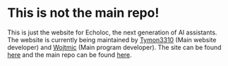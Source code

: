 # This is not the main repo!
This is just the website for Echoloc, the next generation of AI assistants.
The website is currently being maintained by [Tymon3310](https://tymon3310.github.io) (Main website developer) and [Wojtmic](https://wojtmic.dev) (Main program developer).
The site can be found [here](https://echoloc.wojtmic.dev) and the main repo can be found [here](https://github.com/wojtmic/echoloc-ai).
